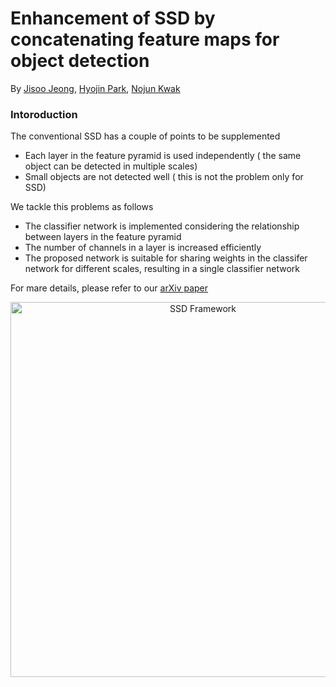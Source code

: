 # Enhancement of SSD by concatenating feature maps for object detection

By [Jisoo Jeong](http://mipal.snu.ac.kr/index.php/Jisoo_Jeong), [Hyojin Park](http://mipal.snu.ac.kr/index.php/Hyojin_Park), [Nojun Kwak](http://mipal.snu.ac.kr/index.php/Nojun_Kwak)

### Intoroduction

The conventional SSD has a couple of points to be supplemented
   * Each layer in the feature pyramid is used independently ( the same object can be detected in multiple scales)
   * Small objects are not detected well ( this is not the problem only for SSD)

We tackle this problems as follows
   * The classifier network is implemented considering the relationship between layers in the feature pyramid
   * The number of channels in a layer is increased efficiently
   * The proposed network is suitable for sharing weights in the classifer network for different scales, resulting in a single classifier network

For mare details, please refer to our [arXiv paper](https://arxiv.org/abs/1705.09587)

<p align="center">
<img src="/home/soo/Rainbow/image/conventional_ssd.png" alt="SSD Framework" width="600px">
</p>
